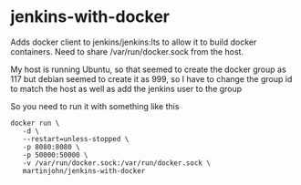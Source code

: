 # jenkins-with-docker

Adds docker client to jenkins/jenkins:lts to allow it to build docker containers. Need to share /var/run/docker.sock from the host.

My host is running Ubuntu, so that seemed to create the docker group as 117 but debian seemed to create it as 999, so I have to change the group id to match the host as well as add the jenkins user to the group

So you need to run it with something like this

    docker run \
       -d \
       --restart=unless-stopped \
       -p 8080:8080 \
       -p 50000:50000 \
       -v /var/run/docker.sock:/var/run/docker.sock \
       martinjohn/jenkins-with-docker
